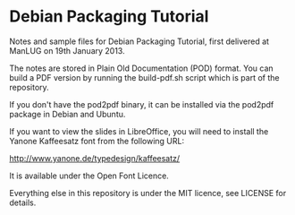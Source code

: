 Debian Packaging Tutorial
=========================

Notes and sample files for Debian Packaging Tutorial, first delivered at ManLUG on 19th January 2013.

The notes are stored in Plain Old Documentation (POD) format. You can build a PDF version by running the build-pdf.sh script which is part of the repository.

If you don't have the pod2pdf binary, it can be installed via the pod2pdf package in Debian and Ubuntu.

If you want to view the slides in LibreOffice, you will need to install the Yanone Kaffeesatz font from the following URL:

http://www.yanone.de/typedesign/kaffeesatz/

It is available under the Open Font Licence.

Everything else in this repository is under the MIT licence, see LICENSE for details.
